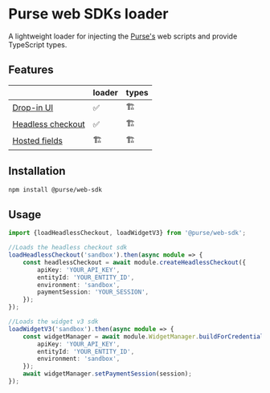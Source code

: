 # Purse web SDKs loader

A lightweight loader for injecting the [Purse's](https://docs.purse.tech/docs/integrate/purse-checkout/integration-mode)
web scripts and provide TypeScript types.

## Features

|                                                                                                           | loader                  | types                   |
|-----------------------------------------------------------------------------------------------------------|-------------------------|-------------------------|
| [Drop-in UI](https://docs.purse.tech/docs/integrate/purse-checkout/widget-v3)                             | :white_check_mark:      | :building_construction: |
| [Headless checkout](https://docs.purse.tech/docs/integrate/purse-checkout/headless-checkout/how-to-build) | :white_check_mark:      | :building_construction: |
| [Hosted fields](https://docs.purse.tech/docs/integrate/purse-checkout/hosted-fields)                      | :building_construction: | :building_construction: |

## Installation

```bash
npm install @purse/web-sdk
```

## Usage

```ts
import {loadHeadlessCheckout, loadWidgetV3} from '@purse/web-sdk';

//Loads the headless checkout sdk
loadHeadlessCheckout('sandbox').then(async module => {
    const headlessCheckout = await module.createHeadlessCheckout({
        apiKey: 'YOUR_API_KEY',
        entityId: 'YOUR_ENTITY_ID',
        environment: 'sandbox',
        paymentSession: 'YOUR_SESSION',
    });
});

//Loads the widget v3 sdk
loadWidgetV3('sandbox').then(async module => {
    const widgetManager = await module.WidgetManager.buildForCredentials({
        apiKey: 'YOUR_API_KEY',
        entityId: 'YOUR_ENTITY_ID',
        environment: 'sandbox',
    });
    await widgetManager.setPaymentSession(session);
});
```
